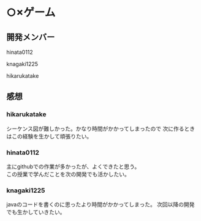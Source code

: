 # ○×ゲーム

## 開発メンバー
hinata0112

knagaki1225

hikarukatake

## 感想

### hikarukatake
シーケンス図が難しかった。かなり時間がかかってしまったので
次に作るときはこの経験を生かして頑張りたい。

### hinata0112
主にgithubでの作業が多かったが、よくできたと思う。  
この授業で学んだことを次の開発でも活かしたい。

### knagaki1225
javaのコードを書くのに思ったより時間がかかってしまった。
次回以降の開発でも生かしていきたい。

